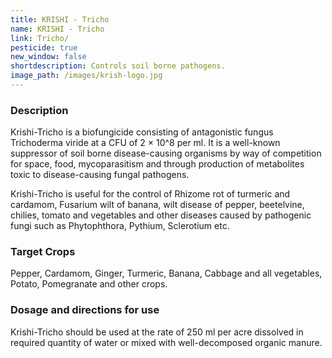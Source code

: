 ```yaml
---
title: KRISHI - Tricho
name: KRISHI - Tricho
link: Tricho/
pesticide: true
new_window: false
shortdescription: Controls soil borne pathogens.
image_path: /images/krish-logo.jpg
---
```

### Description
Krishi-Tricho is a biofungicide consisting of antagonistic fungus Trichoderma viride at a CFU of 2 × 10^8 per ml. It is a well-known suppressor of soil borne disease-causing organisms by way of competition for space, food, mycoparasitism and through production of metabolites toxic to disease-causing fungal pathogens.

Krishi-Tricho is useful for the control of Rhizome rot of turmeric and cardamom, Fusarium wilt of banana, wilt disease of pepper, beetelvine, chilies, tomato and vegetables and other diseases caused by pathogenic fungi such as Phytophthora, Pythium, Sclerotium etc.

### Target Crops
Pepper, Cardamom, Ginger, Turmeric, Banana, Cabbage and all vegetables, Potato, Pomegranate and other crops.

### Dosage and directions for use
Krishi-Tricho should be used at the rate of 250 ml per acre dissolved in required quantity of water or mixed with well-decomposed organic manure.
